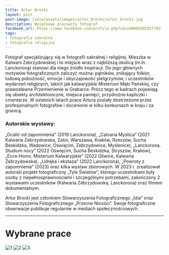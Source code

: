 ```yaml
---
title: Artur Brocki
layout: post
post-image: /idia/assets/images/artur_brocki/artur_brocki.jpg
description: Wyjątkowo pracowity fotograf
facebook_url: https://www.facebook.com/profile.php?id=100005585927703
tags:
- fotografia sakralna
- fotografia religijna
---
```


Fotograf specjalizujący się w fotografii sakralnej i religijnej. Mieszka w Kalwarii Zebrzydowskiej i to miejsce wraz z najbliższą okolicą (m.in. Lanckoroną) stanowi dla niego źródło inspiracji. Do jego głównych motywów fotograficznych zaliczyć można: pątników, znikający folklor, ludową pobożność, emocje i obyczajowość pielgrzymów, i uczestników wydarzeń religijnych, takich jak kalwaryjskie Misterium Męki Pańskiej, czy prawosławne Przemienienie w Grabarce. Prócz tego w kadrach pojawiają się obiekty architektoniczne, miejsca pamięci, przydrożne kapliczki i cmentarze. W ostatnich latach prace Artura zostały dostrzeżone przez profesjonalnych fotografów i docenione w kilku konkursach w kraju i za granicą.

### Autorskie wystawy:

„Ocalić od zapomnienia” (2019 Lanckorona), „Calvaria Mystica” (2021 Kalwaria Zebrzydowska, Zator, Warszawa, Kraków, Rzeszów, Sucha Beskidzka, Wadowice, Oświęcim, Zebrzydowice, Myślenice), „Lanckorona. Studium nocy” (2022 Oświęcim, Sucha Beskidzka, Stryszów, Kraków), „Ecce Homo. Misterium Kalwaryjskie” (2022 Gliwice, Kalwaria Zebrzydowska), „Udręka i ekstaza” (2022 Lanckorona), „Powroty z zapomnienia” (2023) oraz kilka wystaw zbiorowych. W 2023 r. zrealizował autorski projekt fotograficzny „Tyle Światów”, którego uczestnikami były osoby z niepełnosprawnościami i szczególnymi potrzebami, zakończony 2 wystawami uczestników (Kalwaria Zebrzydowska, Lanckorona) oraz filmem dokumentalnym. 

Artur Brocki jest członkiem Stowarzyszenia Fotograficznego „Idia” oraz Stowarzyszenia Fotograficznego „Przeciw Nicości”. Swoje fotograficzne obserwacje publikuje regularnie w mediach społecznościowych.


---

# Wybrane prace

![1](/idia/assets/images/artur_brocki/DSC_2139.jpg)
![2](/idia/assets/images/artur_brocki/DSC_1952.jpg)
![3](/idia/assets/images/artur_brocki/DSC_2106.jpg)
